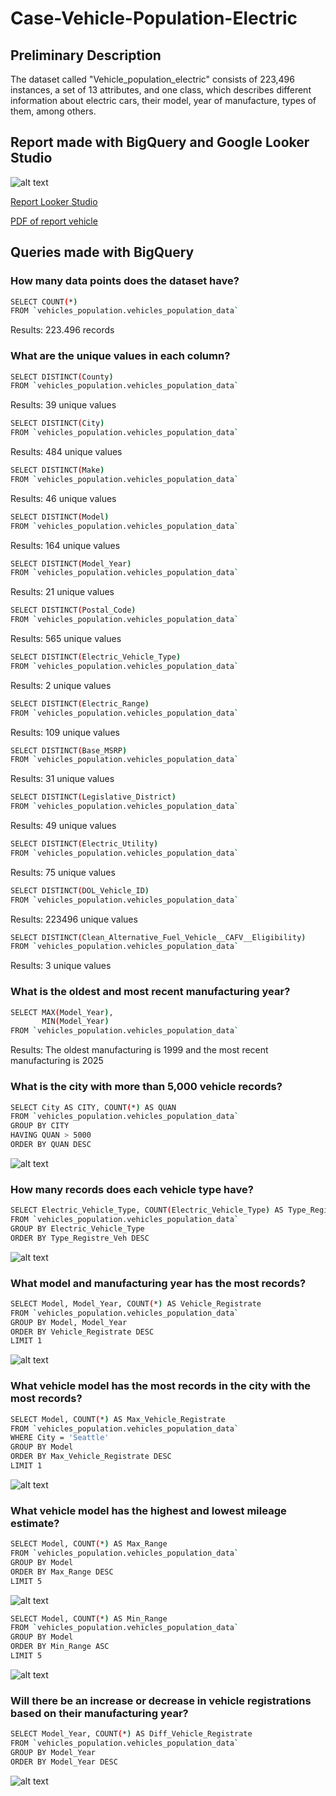 # Case-Vehicle-Population-Electric
## Preliminary Description
The dataset called "Vehicle_population_electric" consists of 223,496 instances, a set of 13 attributes, and one class, which describes different information about electric cars, their model, year of manufacture, types of them, among others. 

## Report made with BigQuery and Google Looker Studio

![alt text](https://github.com/Barbara-Lizama/case-vehicle-population-electric/blob/master/Report/Report_Vehicle_Data.png?raw=true)

[Report Looker Studio](https://lookerstudio.google.com/s/n82Qx8sB7jc)

[PDF of report vehicle](https://github.com/Barbara-Lizama/case-vehicle-population-electric/blob/master/Report/Report_Vehicle_Data.pdf)

## Queries made with BigQuery

### How many data points does the dataset have? 
```bash
SELECT COUNT(*) 
FROM `vehicles_population.vehicles_population_data`
```
Results: 223.496 records

### What are the unique values in each column?
```bash
SELECT DISTINCT(County) 
FROM `vehicles_population.vehicles_population_data`
```
Results: 39 unique values

```bash
SELECT DISTINCT(City)
FROM `vehicles_population.vehicles_population_data`
```
Results: 484 unique values

```bash
SELECT DISTINCT(Make)
FROM `vehicles_population.vehicles_population_data`
```
Results: 46 unique values

```bash
SELECT DISTINCT(Model)
FROM `vehicles_population.vehicles_population_data`
```
Results: 164 unique values

```bash
SELECT DISTINCT(Model_Year)
FROM `vehicles_population.vehicles_population_data`
```
Results: 21 unique values

```bash
SELECT DISTINCT(Postal_Code)
FROM `vehicles_population.vehicles_population_data`
```
Results: 565 unique values

```bash
SELECT DISTINCT(Electric_Vehicle_Type)
FROM `vehicles_population.vehicles_population_data`
```
Results: 2 unique values

```bash
SELECT DISTINCT(Electric_Range)
FROM `vehicles_population.vehicles_population_data` 
```
Results: 109 unique values

```bash
SELECT DISTINCT(Base_MSRP)
FROM `vehicles_population.vehicles_population_data` 
```
Results: 31 unique values

```bash
SELECT DISTINCT(Legislative_District)
FROM `vehicles_population.vehicles_population_data`
```
Results: 49 unique values

```bash
SELECT DISTINCT(Electric_Utility)
FROM `vehicles_population.vehicles_population_data` 
```
Results: 75 unique values

```bash
SELECT DISTINCT(DOL_Vehicle_ID)
FROM `vehicles_population.vehicles_population_data` 
```
Results: 223496 unique values

```bash
SELECT DISTINCT(Clean_Alternative_Fuel_Vehicle__CAFV__Eligibility)
FROM `vehicles_population.vehicles_population_data`
```
Results: 3 unique values

### What is the oldest and most recent manufacturing year?
```bash
SELECT MAX(Model_Year), 
       MIN(Model_Year)
FROM `vehicles_population.vehicles_population_data`
```
Results: The oldest manufacturing is 1999 and the most recent manufacturing is 2025

### What is the city with more than 5,000 vehicle records?
```bash
SELECT City AS CITY, COUNT(*) AS QUAN 
FROM `vehicles_population.vehicles_population_data` 
GROUP BY CITY 
HAVING QUAN > 5000 
ORDER BY QUAN DESC 
```

![alt text](https://github.com/Barbara-Lizama/case-vehicle-population-electric/blob/master/Plots/Max_registre%20by%20CITY.png?raw=true)

### How many records does each vehicle type have?
```bash
SELECT Electric_Vehicle_Type, COUNT(Electric_Vehicle_Type) AS Type_Registre_Veh
FROM `vehicles_population.vehicles_population_data` 
GROUP BY Electric_Vehicle_Type  
ORDER BY Type_Registre_Veh DESC 
```

![alt text](https://github.com/Barbara-Lizama/case-vehicle-population-electric/blob/master/Plots/Type_Registre_Veh%20by%20Electric_Vehicle_Type.png?raw=true)

### What model and manufacturing year has the most records?
```bash
SELECT Model, Model_Year, COUNT(*) AS Vehicle_Registrate
FROM `vehicles_population.vehicles_population_data` 
GROUP BY Model, Model_Year 
ORDER BY Vehicle_Registrate DESC
LIMIT 1
```

![alt text](https://github.com/Barbara-Lizama/case-vehicle-population-electric/blob/master/Plots/Model_Year,%20Vehicle_Registrate%20by%20Model.png?raw=true)

### What vehicle model has the most records in the city with the most records?
```bash
SELECT Model, COUNT(*) AS Max_Vehicle_Registrate
FROM `vehicles_population.vehicles_population_data` 
WHERE City = 'Seattle'
GROUP BY Model
ORDER BY Max_Vehicle_Registrate DESC
LIMIT 1
```

![alt text](https://github.com/Barbara-Lizama/case-vehicle-population-electric/blob/master/Plots/Max_Vehicle_Registrate%20by%20Model.png?raw=true)

### What vehicle model has the highest and lowest mileage estimate?
```bash
SELECT Model, COUNT(*) AS Max_Range     
FROM `vehicles_population.vehicles_population_data` 
GROUP BY Model
ORDER BY Max_Range DESC
LIMIT 5
```

![alt text](https://github.com/Barbara-Lizama/case-vehicle-population-electric/blob/master/Plots/Max_Range%20by%20Model.png?raw=true)

```bash
SELECT Model, COUNT(*) AS Min_Range     
FROM `vehicles_population.vehicles_population_data` 
GROUP BY Model
ORDER BY Min_Range ASC
LIMIT 5
```

![alt text](https://github.com/Barbara-Lizama/case-vehicle-population-electric/blob/master/Plots/Min_Range%20by%20Model.png?raw=true)

### Will there be an increase or decrease in vehicle registrations based on their manufacturing year? 
```bash
SELECT Model_Year, COUNT(*) AS Diff_Vehicle_Registrate
FROM `vehicles_population.vehicles_population_data` 
GROUP BY Model_Year 
ORDER BY Model_Year DESC
```

![alt text](https://github.com/Barbara-Lizama/case-vehicle-population-electric/blob/master/Plots/Diff_Vehicle_Registrate%20by%20Model_Year.png?raw=true)